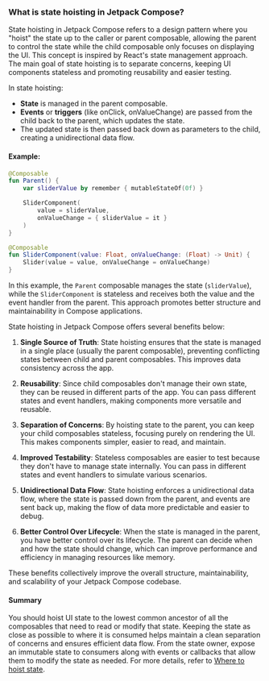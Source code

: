 ### What is state hoisting in Jetpack Compose?

State hoisting in Jetpack Compose refers to a design pattern where you "hoist" the state up to the caller or parent composable, allowing the parent to control the state while the child composable only focuses on displaying the UI. This concept is inspired by React's state management approach. The main goal of state hoisting is to separate concerns, keeping UI components stateless and promoting reusability and easier testing.

In state hoisting:
- **State** is managed in the parent composable.
- **Events** or **triggers** (like onClick, onValueChange) are passed from the child back to the parent, which updates the state.
- The updated state is then passed back down as parameters to the child, creating a unidirectional data flow.

#### Example:
```kotlin
@Composable
fun Parent() {
    var sliderValue by remember { mutableStateOf(0f) }

    SliderComponent(
        value = sliderValue,
        onValueChange = { sliderValue = it }
    )
}

@Composable
fun SliderComponent(value: Float, onValueChange: (Float) -> Unit) {
    Slider(value = value, onValueChange = onValueChange)
}
```

In this example, the `Parent` composable manages the state (`sliderValue`), while the `SliderComponent` is stateless and receives both the value and the event handler from the parent. This approach promotes better structure and maintainability in Compose applications.

State hoisting in Jetpack Compose offers several benefits below:

1. **Single Source of Truth**: State hoisting ensures that the state is managed in a single place (usually the parent composable), preventing conflicting states between child and parent composables. This improves data consistency across the app.

2. **Reusability**: Since child composables don't manage their own state, they can be reused in different parts of the app. You can pass different states and event handlers, making components more versatile and reusable.

3. **Separation of Concerns**: By hoisting state to the parent, you can keep your child composables stateless, focusing purely on rendering the UI. This makes components simpler, easier to read, and maintain.

4. **Improved Testability**: Stateless composables are easier to test because they don't have to manage state internally. You can pass in different states and event handlers to simulate various scenarios.

5. **Unidirectional Data Flow**: State hoisting enforces a unidirectional data flow, where the state is passed down from the parent, and events are sent back up, making the flow of data more predictable and easier to debug.

6. **Better Control Over Lifecycle**: When the state is managed in the parent, you have better control over its lifecycle. The parent can decide when and how the state should change, which can improve performance and efficiency in managing resources like memory.

These benefits collectively improve the overall structure, maintainability, and scalability of your Jetpack Compose codebase.

#### Summary

You should hoist UI state to the lowest common ancestor of all the composables that need to read or modify that state. Keeping the state as close as possible to where it is consumed helps maintain a clean separation of concerns and ensures efficient data flow. From the state owner, expose an immutable state to consumers along with events or callbacks that allow them to modify the state as needed. For more details, refer to [Where to hoist state](https://developer.android.com/develop/ui/compose/state-hoisting).